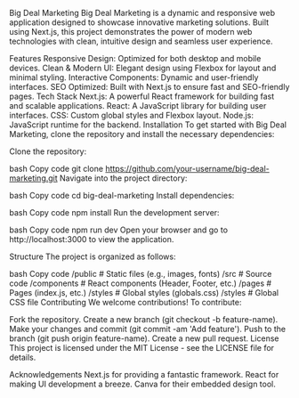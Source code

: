 Big Deal Marketing
Big Deal Marketing is a dynamic and responsive web application designed to showcase innovative marketing solutions. Built using Next.js, this project demonstrates the power of modern web technologies with clean, intuitive design and seamless user experience.

Features
Responsive Design: Optimized for both desktop and mobile devices.
Clean & Modern UI: Elegant design using Flexbox for layout and minimal styling.
Interactive Components: Dynamic and user-friendly interfaces.
SEO Optimized: Built with Next.js to ensure fast and SEO-friendly pages.
Tech Stack
Next.js: A powerful React framework for building fast and scalable applications.
React: A JavaScript library for building user interfaces.
CSS: Custom global styles and Flexbox layout.
Node.js: JavaScript runtime for the backend.
Installation
To get started with Big Deal Marketing, clone the repository and install the necessary dependencies:

Clone the repository:

bash
Copy code
git clone https://github.com/your-username/big-deal-marketing.git
Navigate into the project directory:

bash
Copy code
cd big-deal-marketing
Install dependencies:

bash
Copy code
npm install
Run the development server:

bash
Copy code
npm run dev
Open your browser and go to http://localhost:3000 to view the application.

Structure
The project is organized as follows:

bash
Copy code
/public            # Static files (e.g., images, fonts)
/src               # Source code
  /components      # React components (Header, Footer, etc.)
  /pages           # Pages (index.js, etc.)
  /styles          # Global styles (globals.css)
/styles            # Global CSS file
Contributing
We welcome contributions! To contribute:

Fork the repository.
Create a new branch (git checkout -b feature-name).
Make your changes and commit (git commit -am 'Add feature').
Push to the branch (git push origin feature-name).
Create a new pull request.
License
This project is licensed under the MIT License - see the LICENSE file for details.

Acknowledgements
Next.js for providing a fantastic framework.
React for making UI development a breeze.
Canva for their embedded design tool.